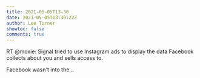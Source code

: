 ```yaml
---
title: 2021-05-05T13-30
date: 2021-05-05T13:30:22Z
author: Lee Turner
showtoc: false
comments: true
---
```


RT @moxie: Signal tried to use Instagram ads to display the data Facebook collects about you and sells access to.

Facebook wasn't into the…

